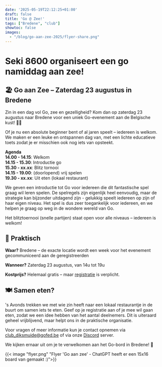 ```yaml
---
date: '2025-05-19T22:12:25+01:00'
draft: false
title: 'Go @ Zee!'
tags: ["Bredene", "club"]
showtoc: false
images:
  - "/blog/go-aan-zee-2025/flyer-share.png"
---
```


# Seki 8600 organiseert een go namiddag aan zee!

## 🏖️ Go aan Zee – Zaterdag 23 augustus in Bredene

Zin in een dag vol Go, zee en gezelligheid? Kom dan op zaterdag 23 augustus naar Bredene voor een uniek Go-evenement aan de Belgische kust! 🌊🏯

Of je nu een absolute beginner bent of al jaren speelt – iedereen is welkom. We maken er een leuke en ontspannen dag van, met een lichte educatieve toets zodat je er misschien ook nog iets van opsteekt. 

**Agenda**\
**14.00 - 14.15**: Welkom\
**14.15 - 15.30**: Introductie go \
**15.30 - xx.xx**: Blitz tornooi\
**14.15 - 19.00**: (doorlopend) vrij spelen\
**19.30 - xx.xx**: Uit eten (lokaal restaurant)

We geven een introductie tot Go voor iedereen die dit fantastische spel graag wil leren spelen. De spelregels zijn eigenlijk heel eenvoudig, maar de strategie kan bijzonder uitdagend zijn - gelukkig speelt iedereen op zijn of haar eigen niveau. Het spel is dus zeer toegankelijk voor iedereen, en we helpen je graag op weg in de wondere wereld van Go.

Het blitztoernooi (snelle partijen) staat open voor alle niveaus – iedereen is welkom!

## 📍 Praktisch
**Waar?** Bredene – de exacte locatie wordt een week voor het evenement gecommuniceerd aan de geregistreerden

**Wanneer?** Zaterdag 23 augustus, van 14u tot 19u

**Kostprijs?** Helemaal gratis – maar [registratie](https://docs.google.com/forms/d/e/1FAIpQLSeM1w3twmQ0srkO7QYhBTRhcMGl39LJrLfK8MIxDBlhMqImbQ/viewform) is verplicht.

 
## 🍽️ Samen eten?
's Avonds trekken we met wie zin heeft naar een lokaal restaurantje in de buurt om samen iets te eten.
Geef op je registratie aan of je mee wil gaan eten, zodat we een idee hebben van het aantal deelnemers. Dit is uiteraard geheel vrijblijvend, maar helpt ons in de praktische organisatie.


Voor vragen of meer informatie kun je contact opnemen via [club_diksmuide@gofed.be](mailto:club_diksmuide@gofed.be) of via onze [Discord](https://discord.gg/gqpgpFZav3) server.

We kijken ernaar uit om je te verwelkomen aan het Go-bord in Bredene! 🎉 

{{< image "flyer.png" "Flyer 'Go aan zee' - ChatGPT heeft er een 15x16 board van gemaakt :)">}}
